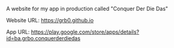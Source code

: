 A website for my app in production called "Conquer Der Die Das"

Website URL: https://grb0.github.io

App URL: https://play.google.com/store/apps/details?id=ba.grbo.conquerderdiedas
